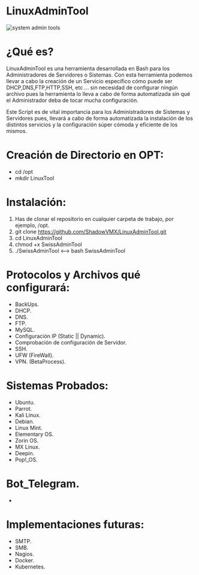 # LinuxAdminTool

![system admin tools](https://user-images.githubusercontent.com/92258683/220797406-8062b6a5-3be0-4662-afa3-9bc07c81ad97.png)

# ¿Qué es?

LinuxAdminTool es una herramienta desarrollada en Bash para los Administradores de Servidores o Sistemas. Con esta herramienta
podemos llevar a cabo la creación de un Servicio específico cómo puede ser DHCP,DNS,FTP,HTTP,SSH, etc ... sin necesidad de configurar ningún archivo pues la herramienta lo lleva a cabo de forma automatizada sin qué el Administrador deba de tocar mucha configuración.

Este Script es de vital importancia para los Administradores de Sistemas y Servidores pues, llevará a cabo de forma automatizada la instalación de los distintos servicios y la configuración súper cómoda y eficiente de los mismos.

# Creación de Directorio en OPT:

- cd /opt
- mkdir LinuxTool


# Instalación:

1. Has de clonar el repositorio en cualquier carpeta de trabajo, por ejemplo, /opt.
2. git clone https://github.com/ShadowVMX/LinuxAdminTool.git
3. cd LinuxAdminTool
4. chmod +x SwissAdminTool
5. ./SwissAdminTool <--> bash SwissAdminTool

# Protocolos y Archivos qué configurará:

- BackUps.
- DHCP.
- DNS.
- FTP.
- MySQL.
- Configuración IP (Static || Dynamic).
- Comprobación de configuración de Servidor.
- SSH.
- UFW (FireWall).
- VPN. (BetaProcess).

# Sistemas Probados:

- Ubuntu.
- Parrot.
- Kali Linux.
- Debian.
- Linux Mint.
- Elementary OS.
- Zorin OS.
- MX Linux.
- Deepin.
- Pop!_OS.

# Bot_Telegram.

-

# Implementaciones futuras:

- SMTP.
- SMB.
- Nagios.
- Docker.
- Kubernetes.

